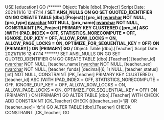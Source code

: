 USE [education]
GO
/****** Object:  Table [dbo].[Project]    Script Date: 2021/11/16 12:47:14 ******/
SET ANSI_NULLS ON
GO
SET QUOTED_IDENTIFIER ON
GO
CREATE TABLE [dbo].[Project](
	[pro_id] [nvarchar](40) NOT NULL,
	[pro_type] [nvarchar](40) NOT NULL,
	[pro_name] [nvarchar](60) NOT NULL,
 CONSTRAINT [PK_Project] PRIMARY KEY CLUSTERED 
(
	[pro_id] ASC
)WITH (PAD_INDEX = OFF, STATISTICS_NORECOMPUTE = OFF, IGNORE_DUP_KEY = OFF, ALLOW_ROW_LOCKS = ON, ALLOW_PAGE_LOCKS = ON, OPTIMIZE_FOR_SEQUENTIAL_KEY = OFF) ON [PRIMARY]
) ON [PRIMARY]
GO
/****** Object:  Table [dbo].[Teacher]    Script Date: 2021/11/16 12:47:14 ******/
SET ANSI_NULLS ON
GO
SET QUOTED_IDENTIFIER ON
GO
CREATE TABLE [dbo].[Teacher](
	[teacher_id] [nvarchar](40) NOT NULL,
	[teacher_name] [nvarchar](30) NOT NULL,
	[teacher_sex] [nvarchar](2) NOT NULL,
	[teacher_funds] [decimal](6, 1) NULL,
	[teacher_status] [int] NOT NULL,
 CONSTRAINT [PK_Teacher] PRIMARY KEY CLUSTERED 
(
	[teacher_id] ASC
)WITH (PAD_INDEX = OFF, STATISTICS_NORECOMPUTE = OFF, IGNORE_DUP_KEY = OFF, ALLOW_ROW_LOCKS = ON, ALLOW_PAGE_LOCKS = ON, OPTIMIZE_FOR_SEQUENTIAL_KEY = OFF) ON [PRIMARY]
) ON [PRIMARY]
GO
ALTER TABLE [dbo].[Teacher]  WITH CHECK ADD  CONSTRAINT [CK_Teacher] CHECK  (([teacher_sex]='男' OR [teacher_sex]='女'))
GO
ALTER TABLE [dbo].[Teacher] CHECK CONSTRAINT [CK_Teacher]
GO
